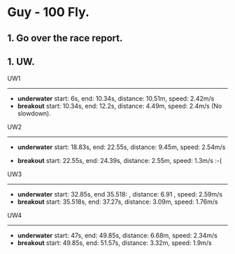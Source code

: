 # Guy - 100 Fly.

## 1. Go over the race report.

## 1. UW.

UW1

---

* **underwater** start: 6s, end: 10.34s, distance: 10.51m, speed: 2.42m/s
* **breakout** start: 10.34s, end: 12.2s, distance: 4.49m, speed:  2.4m/s (No slowdown).

UW2

---

* **underwater** start: 18.83s, end: 22.55s, distance: 9.45m, speed: 2.54m/s

* **breakout** start: 22.55s, end: 24.39s, distance: 2.55m, speed:  1.3m/s :-(

UW3

---

* **underwater** start: 32.85s, end 35.518: , distance: 6.91 , speed: 2.59m/s
* **breakout** start: 35.518s, end: 37.27s, distance: 3.09m, speed: 1.76m/s

UW4

---

* **underwater** start: 47s, end: 49.85s, distance: 6.68m, speed: 2.34m/s
* **breakout** start: 49.85s, end: 51.57s, distance: 3.32m, speed: 1.9m/s
